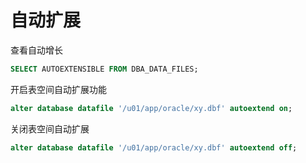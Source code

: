 # 自动扩展

查看自动增长

```sql
SELECT AUTOEXTENSIBLE FROM DBA_DATA_FILES;
```

开启表空间自动扩展功能

```sql
alter database datafile '/u01/app/oracle/xy.dbf' autoextend on; 
```

关闭表空间自动扩展

```sql
alter database datafile '/u01/app/oracle/xy.dbf' autoextend off; 
```
